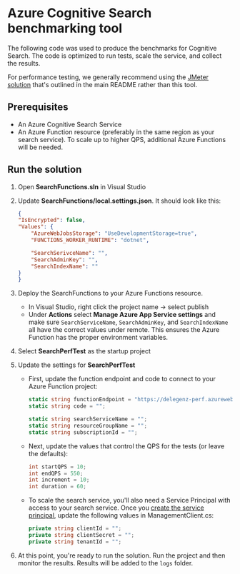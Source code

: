 # Azure Cognitive Search benchmarking tool

The following code was used to produce the benchmarks for Cognitive Search. The code is optimized to run tests, scale the service, and collect the results.

For performance testing, we generally recommend using the [JMeter solution](https://github.com/Azure-Samples/azure-search-performance-testing) that's outlined in the main README rather than this tool.

## Prerequisites

+ An Azure Cognitive Search Service
+ An Azure Function resource (preferably in the same region as your search service). To scale up to higher QPS, additional Azure Functions will be needed.

## Run the solution

1. Open **SearchFunctions.sln** in Visual Studio

1. Update **SearchFunctions/local.settings.json**. It should look like this:

    ```json
    {
    "IsEncrypted": false,
    "Values": {
        "AzureWebJobsStorage": "UseDevelopmentStorage=true",
        "FUNCTIONS_WORKER_RUNTIME": "dotnet",

        "SearchSerivceName": "",
        "SearchAdminKey": "",
        "SearchIndexName": ""
    }
    }
    ```

1. Deploy the SearchFunctions to your Azure Functions resource. 
    - In Visual Studio, right click the project name -> select publish
    - Under **Actions** select **Manage Azure App Service settings** and make sure `SearchServiceName`, `SearchAdminKey`, and `SearchIndexName` all have the correct values under remote. This ensures the Azure Function has the proper environment variables.

1. Select **SearchPerfTest** as the startup project

1. Update the settings for **SearchPerfTest**

    * First, update the function endpoint and code to connect to your Azure Function project:

        ```csharp
        static string functionEndpoint = "https://delegenz-perf.azurewebsites.net";
        static string code = "";

        static string searchServiceName = "";
        static string resourceGroupName = "";
        static string subscriptionId = "";
        ```

    * Next, update the values that control the QPS for the tests (or leave the defaults):

        ```csharp
        int startQPS = 10;
        int endQPS = 550;
        int increment = 10;
        int duration = 60;
        ```
        
    * To scale the search service, you'll also need a Service Principal with access to your search service. Once you [create the service principal](https://docs.microsoft.com/azure/active-directory/develop/howto-create-service-principal-portal), update the following values in ManagementClient.cs:

        ```csharp
        private string clientId = "";
        private string clientSecret = "";
        private string tenantId = "";
        ```

1. At this point, you're ready to run the solution. Run the project and then monitor the results. Results will be added to the `logs` folder.
